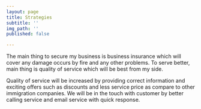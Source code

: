 ```yaml
---
layout: page
title: Strategies
subtitle: ''
img_path: ''
published: false

---
```

The main thing to secure my business is business insurance which will cover any damage occurs by fire and any other problems. To serve better, main thing is quality of service which will be best from my side. 

Quality of service will be increased by providing correct information and exciting offers such as discounts and less service price as compare to other immigration companies. We will be in the touch with customer by better calling service and email service with quick response.